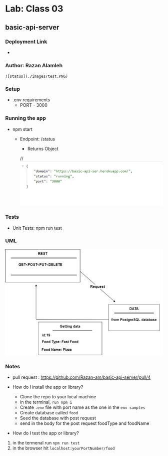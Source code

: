
# Lab: Class 03

## basic-api-server

### Deployment Link
- 

### Author: Razan Alamleh


    ![status](./images/test.PNG)




### Setup
- .env requirements
  - PORT - 3000

### Running the app
- npm start
  - Endpoint: /status
    - Returns Object

    //![status](./images/status.PNG)


### Tests
- Unit Tests: npm run test

### UML
![status](/images/umll.png)

### Notes
- pull request : https://github.com/Razan-am/basic-api-server/pull/4
- How do I install the app or library?
  - Clone the repo to your local machine
  - in the terminal, `run npm i`
  - Create `.env` file with port name as the one in the `env samples` 
  - Create database called `food` 
  - Seed the database with post request 
  - send in the body for the post request foodType and foodName  

- How do I test the app or library?
1.  in the termenal run `npm run test`
2. in the browser hit `localhost:yourPortNumber/food`

